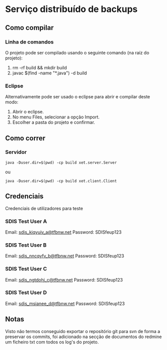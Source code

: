 # Serviço distribuído de backups

## Como compilar

### Linha de comandos
O projeto pode ser compilado usando o seguinte comando (na raíz do projeto):
1. rm -rf build && mkdir build
2. javac $(find -name "*.java") -d build

### Eclipse
Alternativamente pode ser usado o eclipse para abrir e compilar deste modo:
1. Abrir o eclipse.
2. No menu Files, selecionar a opção Import.
3. Escolher a pasta do projeto e confirmar.


## Como correr

### Servidor

```java -Duser.dir=$(pwd) -cp build xet.server.Server ```

ou

```java -Duser.dir=$(pwd) -cp build xet.client.Client ```

## Credenciais

Credenciais de utilizadores para teste

### SDIS Test User A
Email: sdis_kiqyuiv_a@tfbnw.net
Password: SDISfeup123

### SDIS Test User B
Email: sdis_nncqyfv_b@tfbnw.net
Password: SDISfeup123

### SDIS Test User C
Email: sdis_ngtdohj_c@tfbnw.net
Password: SDISfeup123

### SDIS Test User D
Email: 	sdis_msianee_d@tfbnw.net
Password: SDISfeup123

## Notas
Visto não termos conseguido exportar o repositório git para svn de forma a preservar os commits,
foi adicionado na secção de documentos do redmine um ficheiro txt com todos os log's do projeto.